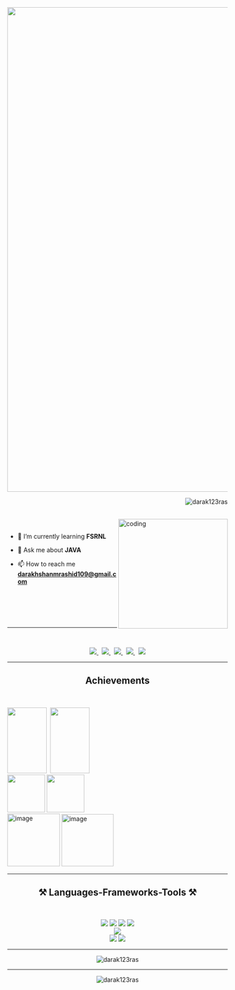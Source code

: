 <!-- <img src="https://github.com/user-attachments/assets/982b62de-1e67-4bb1-9659-e638f6f0c9fb" width="8050px"/>
<img src="https://github.com/user-attachments/assets/45958982-502d-4254-8859-74082361327b" width="8050px"/>   
<img src="https://github.com/user-attachments/assets/efe9d151-ec31-4878-a7d9-20944ec8109f" width="8050px"/>
<img width="1105px" src="https://github.com/user-attachments/assets/33ed4c69-cb42-4852-823a-5acde9df2039" />-->
<img src="https://github.com/user-attachments/assets/530f8e9f-fe5a-4feb-9b8d-c4aad94208c7" width="1105px"/> 
<!--
<h1 align="center">Hi 👋, I'm Darakshan</h1>
<h3 align="center">A beginner exploring the realms of technology</h3>
-->

<p align="right"> <img src="https://komarev.com/ghpvc/?username=darak123ras&label=Profile%20views&color=0e75b6&style=flat" alt="darak123ras" /> </p>
<br>
<img align="right" width="250px" height="250px" src="https://media.tenor.com/6JptszQgCnkAAAAi/text-work.gif" alt="coding">
<br>


- 🌱 I’m currently learning **FSRNL**

- 💬 Ask me about **JAVA**

- 📫 How to reach me **darakhshanmrashid109@gmail.com**
<br>
<br><br><br>
<hr >

<!-- <h3 align="center">Connect with me:</h3>-->
<br/>
<p align="center">
<!--   <a href="" target="blank">
    <img src="https://img.shields.io/badge/Gmail-D14836?style=for-the-badge&logo=gmail&logoColor=white" />
  </a> -->
  <a href="https://www.linkedin.com/in/darakshan-manower-rasheed-1517981b7/" target="blank">
    <img src="https://img.shields.io/badge/linkedin-%230077B5.svg?style=for-the-badge&logo=linkedin&logoColor=white"  />
  </a>&nbsp;
  <a href="https://www.geeksforgeeks.org/user/darakshan109/" target="blank">
    <img src="https://img.shields.io/badge/GeeksforGeeks-gray?style=for-the-badge&logo=geeksforgeeks&logoColor=35914c" />
  </a>&nbsp;
  <a href="https://www.naukri.com/code360/profile/Darakshan" target="blank">
    <img src="https://img.shields.io/badge/coding%20ninjas-DD6620?style=for-the-badge&logo=codingninjas&logoColor=white" />
  </a>&nbsp;
  <a href="https://leetcode.com/u/darakshan109/" target="blank">
    <img src="https://img.shields.io/badge/LeetCode-000000?style=for-the-badge&logo=LeetCode&logoColor=#d16c06" />
  </a>&nbsp;
  <a href="https://www.hackerrank.com/profile/darakhshanmrash1" target="blank">
    <img src="https://img.shields.io/badge/-Hackerrank-2EC866?style=for-the-badge&logo=HackerRank&logoColor=white" />
  </a>
  <!-- Portfolio -->
<!--   <a href="https://www.hackerrank.com/profile/darakhshanmrash1" target="blank">
    <img src="https://img.shields.io/badge/Portfolio-%23000000.svg?style=for-the-badge&logo=firefox&logoColor=#FF7139" />
  </a> -->
</p>


<hr>
<h2 align="center">Achievements</h2>
<br/>
<p align="left">
<!-- LEETCODE -->
<img src="https://github.com/user-attachments/assets/074be9d4-2788-4954-9614-3f1ba40d37c4" width="90px" height="150px"/>&nbsp;
<img src="https://github.com/user-attachments/assets/90da509c-2039-4189-ab1b-d0a4968c6849"  width="90px" height="150px"/>

  <br/>
<!-- CODING NINJA -->
<!-- HACKERRANK -->
<img width="86" src="https://github.com/user-attachments/assets/b63396ae-0b99-4a49-af6f-1ed5f3f2792e">

<img width="86" src="https://github.com/user-attachments/assets/9da5cf93-5e96-4b2d-b559-8c5ea7d5a8ac">

<br/>
<img width="120" alt="image" src="https://github.com/user-attachments/assets/d4bc2e35-02e1-4ea1-84cb-60ec7fe74c00">
<img width="119" alt="image" src="https://github.com/user-attachments/assets/02449378-89bd-4827-99cd-3ba591564f64">





</p>

<hr>
<h2 align="center">⚒️ Languages-Frameworks-Tools ⚒️</h2>
<br/>
<!-- <h3 align="left">Languages and Tools:</h3> -->
<p align="center"> 
  
  <img src="https://img.shields.io/badge/java-%23ED8B00.svg?style=for-the-badge&logo=openjdk&logoColor=white" />
  <img src="https://img.shields.io/badge/javascript-%23323330.svg?style=for-the-badge&logo=javascript&logoColor=%23F7DF1E" />
  <!--<img src="https://img.shields.io/badge/c-%2300599C.svg?style=for-the-badge&logo=c&logoColor=white" />-->
  <img src="https://img.shields.io/badge/html5-%23E34F26.svg?style=for-the-badge&logo=html5&logoColor=white" />
  <img src="https://img.shields.io/badge/css3-%231572B6.svg?style=for-the-badge&logo=css3&logoColor=white" />
  <!-- <img src="https://img.shields.io/badge/c++-%2300599C.svg?style=for-the-badge&logo=c%2B%2B&logoColor=white" />
  <img src="https://img.shields.io/badge/python-3670A0?style=for-the-badge&logo=python&logoColor=ffdd54" /> -->
  <br/>
  <img src="https://img.shields.io/badge/react-%2320232a.svg?style=for-the-badge&logo=react&logoColor=%2361DAFB" />
  <!--<img src="https://img.shields.io/badge/bootstrap-%238511FA.svg?style=for-the-badge&logo=bootstrap&logoColor=white" />
  <img src="https://img.shields.io/badge/SASS-hotpink.svg?style=for-the-badge&logo=SASS&logoColor=white" />
  <img src="https://img.shields.io/badge/node.js-6DA55F?style=for-the-badge&logo=node.js&logoColor=white" />
  <img src="https://img.shields.io/badge/express.js-%23404d59.svg?style=for-the-badge&logo=express&logoColor=%2361DAFB" />
  <img src="https://img.shields.io/badge/mysql-4479A1.svg?style=for-the-badge&logo=mysql&logoColor=white" />
  <img src="https://img.shields.io/badge/github-%23121011.svg?style=for-the-badge&logo=github&logoColor=white" />
  <img src="https://img.shields.io/badge/git-%23F05033.svg?style=for-the-badge&logo=git&logoColor=white" />
  <img src="https://img.shields.io/badge/vite-%23646CFF.svg?style=for-the-badge&logo=vite&logoColor=white" />
  <img src="https://img.shields.io/badge/NODEMON-%23323330.svg?style=for-the-badge&logo=nodemon&logoColor=%BBDEAD" />
  <img src="https://img.shields.io/badge/NPM-%23CB3837.svg?style=for-the-badge&logo=npm&logoColor=white" />
  <img src="https://img.shields.io/badge/figma-%23F24E1E.svg?style=for-the-badge&logo=figma&logoColor=white" />
  <img src="https://img.shields.io/badge/Canva-%2300C4CC.svg?style=for-the-badge&logo=Canva&logoColor=white" />-->
  <br/>
  <img src="https://img.shields.io/badge/Visual%20Studio%20Code-0078d7.svg?style=for-the-badge&logo=visual-studio-code&logoColor=white" />
  <img src="https://img.shields.io/badge/IntelliJIDEA-000000.svg?style=for-the-badge&logo=intellij-idea&logoColor=white" />
  
  
  
<!--
  <img src="https://img.shields.io/badge/spring-%236DB33F.svg?style=for-the-badge&logo=spring&logoColor=white" />
  <img src="https://img.shields.io/badge/tailwindcss-%2338B2AC.svg?style=for-the-badge&logo=tailwind-css&logoColor=white" />
  <img src="https://img.shields.io/badge/threejs-black?style=for-the-badge&logo=three.js&logoColor=white" />
  <img src="https://img.shields.io/badge/vuejs-%2335495e.svg?style=for-the-badge&logo=vuedotjs&logoColor=%234FC08D" />
  <img src="https://img.shields.io/badge/WordPress-%23117AC9.svg?style=for-the-badge&logo=WordPress&logoColor=white" />
  <img src="https://img.shields.io/badge/c%23-%23239120.svg?style=for-the-badge&logo=csharp&logoColor=white" />
  
  <img src="https://img.shields.io/badge/TensorFlow-%23FF6F00.svg?style=for-the-badge&logo=TensorFlow&logoColor=white" />
  <img src="https://img.shields.io/badge/numpy-%23013243.svg?style=for-the-badge&logo=numpy&logoColor=white" />
  <img src="https://img.shields.io/badge/Matplotlib-%23ffffff.svg?style=for-the-badge&logo=Matplotlib&logoColor=black" />
  
  <img src="https://img.shields.io/badge/android%20studio-346ac1?style=for-the-badge&logo=android%20studio&logoColor=white" />
  <img src="https://img.shields.io/badge/unity-%23000000.svg?style=for-the-badge&logo=unity&logoColor=white" />
  <img src="https://img.shields.io/badge/unrealengine-%23313131.svg?style=for-the-badge&logo=unrealengine&logoColor=white" />
  <img src="https://img.shields.io/badge/nVIDIA-%2376B900.svg?style=for-the-badge&logo=nVIDIA&logoColor=white" />
 
  <img src="https://img.shields.io/badge/-React%20Query-FF4154?style=for-the-badge&logo=react%20query&logoColor=white" />
  <img src="https://img.shields.io/badge/react_native-%2320232a.svg?style=for-the-badge&logo=react&logoColor=%2361DAFB" />
  <img src="https://img.shields.io/badge/opencv-%23white.svg?style=for-the-badge&logo=opencv&logoColor=white" />
  <img src="https://img.shields.io/badge/Next-black?style=for-the-badge&logo=next.js&logoColor=white" />
  <img src="https://img.shields.io/badge/cuda-000000.svg?style=for-the-badge&logo=nVIDIA&logoColor=green" />
  <img src="https://img.shields.io/badge/JWT-black?style=for-the-badge&logo=JSON%20web%20tokens" />
  <img src="https://img.shields.io/badge/jquery-%230769AD.svg?style=for-the-badge&logo=jquery&logoColor=white" />
  <img src="https://img.shields.io/badge/javafx-%23FF0000.svg?style=for-the-badge&logo=javafx&logoColor=white" />
  <img src="https://img.shields.io/badge/Flutter-%2302569B.svg?style=for-the-badge&logo=Flutter&logoColor=white" />
  <img src="https://img.shields.io/badge/flask-%23000.svg?style=for-the-badge&logo=flask&logoColor=white" />
  <img src="https://img.shields.io/badge/django-%23092E20.svg?style=for-the-badge&logo=django&logoColor=white" />
  

  <h3>DESIGN:</h3>
  
  <img src="https://img.shields.io/badge/adobe-%23FF0000.svg?style=for-the-badge&logo=adobe&logoColor=white" /><br/>



  <h3>DATABASE:</h3>
  <img src="https://img.shields.io/badge/MongoDB-%234ea94b.svg?style=for-the-badge&logo=mongodb&logoColor=white"/>
  <img src="https://img.shields.io/badge/postgres-%23316192.svg?style=for-the-badge&logo=postgresql&logoColor=white" />
  
  -->

</p>

<hr>

<p align="center">
  <img  src="https://github-readme-stats.vercel.app/api/top-langs?username=darak123ras&show_icons=true&locale=en&layout=compact" alt="darak123ras" />
</p>

<hr>

<p align="center">
  <img align="center" src="https://github-readme-streak-stats.herokuapp.com/?user=darak123ras&" alt="darak123ras" />
</p>
